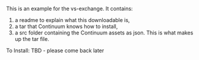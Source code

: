 This is an example for the vs-exchange.
It contains:
  1) a readme to explain what this downloadable is,
  2) a tar that Continuum knows how to install,
  3) a src folder containing the Continuum assets as json. This is what makes up the tar file.

To Install:
  TBD - please come back later
